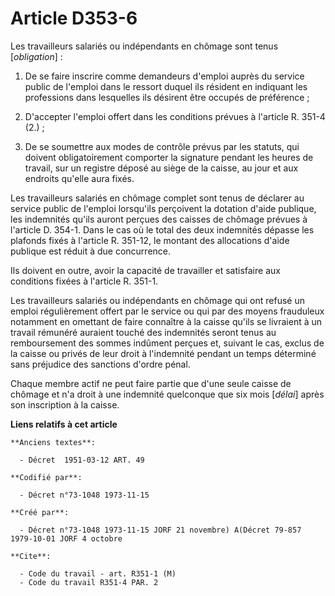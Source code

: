 # Article D353-6

Les travailleurs salariés ou indépendants en chômage sont tenus [*obligation*] :

1. De se faire inscrire comme demandeurs d'emploi auprès du service public de l'emploi dans le ressort duquel ils résident en
indiquant les professions dans lesquelles ils désirent être occupés de préférence ;

2. D'accepter l'emploi offert dans les conditions prévues à l'article R. 351-4 (2.) ;

3. De se soumettre aux modes de contrôle prévus par les statuts, qui doivent obligatoirement comporter la signature pendant
les heures de travail, sur un registre déposé au siège de la caisse, au jour et aux endroits qu'elle aura fixés.

Les travailleurs salariés en chômage complet sont tenus de déclarer au service public de l'emploi lorsqu'ils perçoivent la
dotation d'aide publique, les indemnités qu'ils auront perçues des caisses de chômage prévues à l'article D. 354-1. Dans le
cas où le total des deux indemnités dépasse les plafonds fixés à l'article R. 351-12, le montant des allocations d'aide
publique est réduit à due concurrence.

Ils doivent en outre, avoir la capacité de travailler et satisfaire aux conditions fixées à l'article R. 351-1.

Les travailleurs salariés ou indépendants en chômage qui ont refusé un emploi régulièrement offert par le service ou qui par
des moyens frauduleux notamment en omettant de faire connaître à la caisse qu'ils se livraient à un travail rémunéré auraient
touché des indemnités seront tenus au remboursement des sommes indûment perçues et, suivant le cas, exclus de la caisse ou
privés de leur droit à l'indemnité pendant un temps déterminé sans préjudice des sanctions d'ordre pénal.

Chaque membre actif ne peut faire partie que d'une seule caisse de chômage et n'a droit à une indemnité quelconque que six
mois [*délai*] après son inscription à la caisse.

**Liens relatifs à cet article**

	**Anciens textes**:

	  - Décret  1951-03-12 ART. 49

	**Codifié par**:

	  - Décret n°73-1048 1973-11-15

	**Créé par**:

	  - Décret n°73-1048 1973-11-15 JORF 21 novembre) A(Décret 79-857 1979-10-01 JORF 4 octobre

	**Cite**:

	  - Code du travail - art. R351-1 (M)
	  - Code du travail R351-4 PAR. 2
